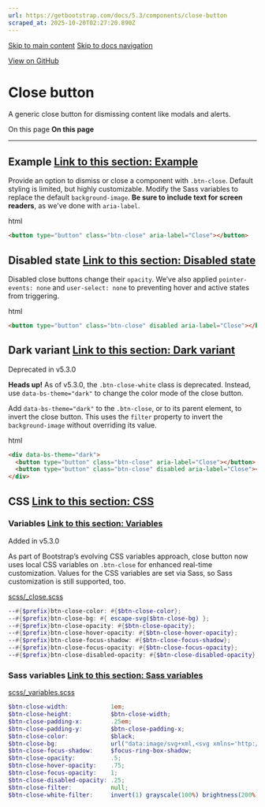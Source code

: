 ```yaml
---
url: https://getbootstrap.com/docs/5.3/components/close-button
scraped_at: 2025-10-20T02:27:20.890Z
---
```


[Skip to main content](https://getbootstrap.com/docs/5.3/components/close-button/#content) [Skip to docs navigation](https://getbootstrap.com/docs/5.3/components/close-button/#bd-docs-nav)

[View on GitHub](https://github.com/twbs/bootstrap/blob/v5.3.8/site/src/content/docs/components/close-button.mdx "View and edit this file on GitHub")

# Close button

A generic close button for dismissing content like modals and alerts.

On this page
**On this page**

* * *

## Example [Link to this section: Example](https://getbootstrap.com/docs/5.3/components/close-button/\#example)

Provide an option to dismiss or close a component with `.btn-close`. Default styling is limited, but highly customizable. Modify the Sass variables to replace the default `background-image`. **Be sure to include text for screen readers**, as we’ve done with `aria-label`.

html

```html
<button type="button" class="btn-close" aria-label="Close"></button>
```

## Disabled state [Link to this section: Disabled state](https://getbootstrap.com/docs/5.3/components/close-button/\#disabled-state)

Disabled close buttons change their `opacity`. We’ve also applied `pointer-events: none` and `user-select: none` to preventing hover and active states from triggering.

html

```html
<button type="button" class="btn-close" disabled aria-label="Close"></button>
```

## Dark variant [Link to this section: Dark variant](https://getbootstrap.com/docs/5.3/components/close-button/\#dark-variant)

Deprecated in v5.3.0

**Heads up!** As of v5.3.0, the `.btn-close-white` class is deprecated. Instead, use `data-bs-theme="dark"` to change the color mode of the close button.

Add `data-bs-theme="dark"` to the `.btn-close`, or to its parent element, to invert the close button. This uses the `filter` property to invert the `background-image` without overriding its value.

html

```html
<div data-bs-theme="dark">
  <button type="button" class="btn-close" aria-label="Close"></button>
  <button type="button" class="btn-close" disabled aria-label="Close"></button>
</div>
```

## CSS [Link to this section: CSS](https://getbootstrap.com/docs/5.3/components/close-button/\#css)

### Variables [Link to this section: Variables](https://getbootstrap.com/docs/5.3/components/close-button/\#variables)

Added in v5.3.0

As part of Bootstrap’s evolving CSS variables approach, close button now uses local CSS variables on `.btn-close` for enhanced real-time customization. Values for the CSS variables are set via Sass, so Sass customization is still supported, too.

[scss/\_close.scss](https://github.com/twbs/bootstrap/blob/v5.3.8/scss/_close.scss)

```scss
--#{$prefix}btn-close-color: #{$btn-close-color};
--#{$prefix}btn-close-bg: #{ escape-svg($btn-close-bg) };
--#{$prefix}btn-close-opacity: #{$btn-close-opacity};
--#{$prefix}btn-close-hover-opacity: #{$btn-close-hover-opacity};
--#{$prefix}btn-close-focus-shadow: #{$btn-close-focus-shadow};
--#{$prefix}btn-close-focus-opacity: #{$btn-close-focus-opacity};
--#{$prefix}btn-close-disabled-opacity: #{$btn-close-disabled-opacity};

```

### Sass variables [Link to this section: Sass variables](https://getbootstrap.com/docs/5.3/components/close-button/\#sass-variables)

[scss/\_variables.scss](https://github.com/twbs/bootstrap/blob/v5.3.8/scss/_variables.scss)

```scss
$btn-close-width:            1em;
$btn-close-height:           $btn-close-width;
$btn-close-padding-x:        .25em;
$btn-close-padding-y:        $btn-close-padding-x;
$btn-close-color:            $black;
$btn-close-bg:               url("data:image/svg+xml,<svg xmlns='http://www.w3.org/2000/svg' viewBox='0 0 16 16' fill='#{$btn-close-color}'><path d='M.293.293a1 1 0 0 1 1.414 0L8 6.586 14.293.293a1 1 0 1 1 1.414 1.414L9.414 8l6.293 6.293a1 1 0 0 1-1.414 1.414L8 9.414l-6.293 6.293a1 1 0 0 1-1.414-1.414L6.586 8 .293 1.707a1 1 0 0 1 0-1.414'/></svg>");
$btn-close-focus-shadow:     $focus-ring-box-shadow;
$btn-close-opacity:          .5;
$btn-close-hover-opacity:    .75;
$btn-close-focus-opacity:    1;
$btn-close-disabled-opacity: .25;
$btn-close-filter:           null;
$btn-close-white-filter:     invert(1) grayscale(100%) brightness(200%); // Deprecated in v5.3.4

```